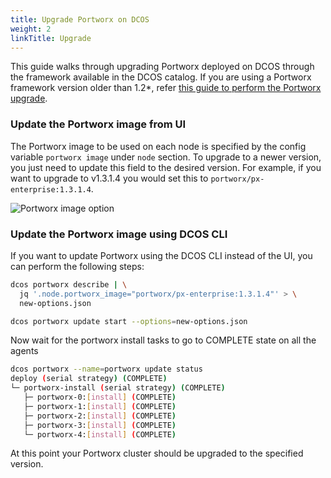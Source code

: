 ```yaml
---
title: Upgrade Portworx on DCOS
weight: 2
linkTitle: Upgrade
---
```


This guide walks through upgrading Portworx deployed on DCOS through the framework available in the DCOS
catalog. If you are using a Portworx framework version older than 1.2*, refer [this guide to perform the
Portworx upgrade](/scheduler/mesosphere-dcos/upgrade-1.1.html).

### Update the Portworx image from UI

The Portworx image to be used on each node is specified by the config variable `portworx image` under `node` section.
To upgrade to a newer version, you just need to update this field to the desired version. For example, if you want
to upgrade to v1.3.1.4 you would set this to `portworx/px-enterprise:1.3.1.4`.

![Portworx image option](https://docs.portworx.com/images/dcos-px-image-option2.png)

### Update the Portworx image using DCOS CLI

If you want to update Portworx using the DCOS CLI instead of the UI, you can perform the following steps:

```bash
dcos portworx describe | \
  jq '.node.portworx_image="portworx/px-enterprise:1.3.1.4"' > \
  new-options.json

dcos portworx update start --options=new-options.json
```

Now wait for the portworx install tasks to go to COMPLETE state on all the agents
```bash
dcos portworx --name=portworx update status
deploy (serial strategy) (COMPLETE)
└─ portworx-install (serial strategy) (COMPLETE)
   ├─ portworx-0:[install] (COMPLETE)
   ├─ portworx-1:[install] (COMPLETE)
   ├─ portworx-2:[install] (COMPLETE)
   ├─ portworx-3:[install] (COMPLETE)
   └─ portworx-4:[install] (COMPLETE)
```
At this point your Portworx cluster should be upgraded to the specified version.
